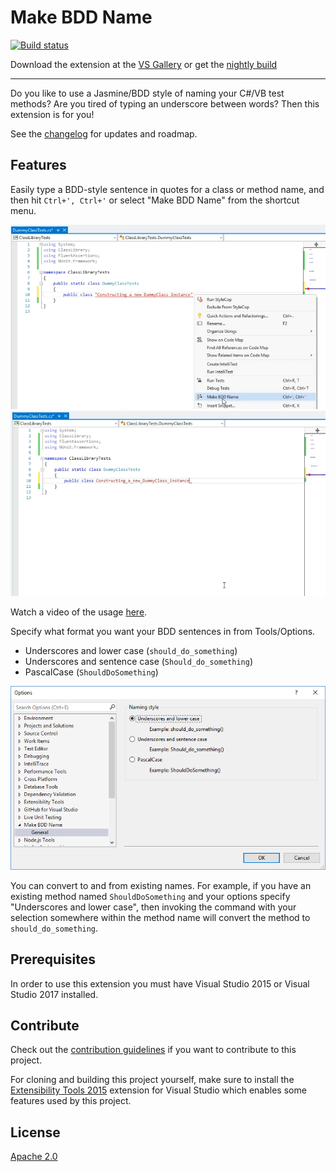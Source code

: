 ﻿# Make BDD Name

[![Build status](https://ci.appveyor.com/api/projects/status/uc2k1h13o26xn0om?svg=true)](https://ci.appveyor.com/project/jrockwood/makebddname)

Download the extension at the
[VS Gallery](https://visualstudiogallery.msdn.microsoft.com/00d78ffb-9c19-49b4-a522-f551553414bb)
or get the
[nightly build](http://vsixgallery.com/extension/3ad8ab11-a54c-4f40-8926-d25d05ac7ec6/)

--------------------------------------------------------------------------------

Do you like to use a Jasmine/BDD style of naming your C#/VB test methods? Are
you tired of typing an underscore between words? Then this extension is for you!

See the [changelog](CHANGELOG.md) for updates and roadmap.

## Features

Easily type a BDD-style sentence in quotes for a class or method name, and then
hit `Ctrl+', Ctrl+'` or select "Make BDD Name" from the shortcut menu.

![Make BDD Name menu](art/menu.png)
![Make BDD Name menu](art/aftercommand.png)

Watch a video of the usage [here](art/demo.mp4).

Specify what format you want your BDD sentences in from Tools/Options.
* Underscores and lower case (`should_do_something`)
* Underscores and sentence case (`Should_do_something`)
* PascalCase (`ShouldDoSomething`)

![Options Page](art/options.png)

You can convert to and from existing names. For example, if you have an existing
method named `ShouldDoSomething` and your options specify "Underscores and
lower case", then invoking the command with your selection somewhere within the
method name will convert the method to `should_do_something`.

## Prerequisites
In order to use this extension you must have Visual Studio 2015 or Visual Studio
2017 installed.

## Contribute
Check out the [contribution guidelines](.github/CONTRIBUTING.md) if you want to
contribute to this project.

For cloning and building this project yourself, make sure to install the
[Extensibility Tools 2015](https://visualstudiogallery.msdn.microsoft.com/ab39a092-1343-46e2-b0f1-6a3f91155aa6)
extension for Visual Studio which enables some features used by this project.

## License
[Apache 2.0](LICENSE)
